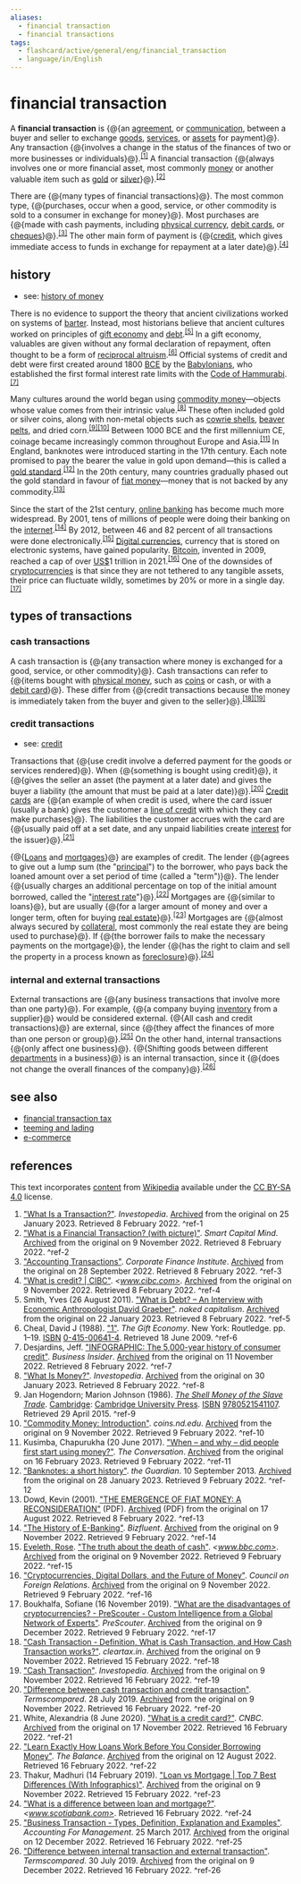 ```yaml
---
aliases:
  - financial transaction
  - financial transactions
tags:
  - flashcard/active/general/eng/financial_transaction
  - language/in/English
---
```


# financial transaction

A __financial transaction__ is {@{an [agreement](contract.md), or [communication](communication.md), between a buyer and seller to exchange [goods](goods.md), [services](service%20(economics).md), or [assets](asset.md) for payment}@}. Any transaction {@{involves a change in the status of the finances of two or more businesses or individuals}@}.<sup>[\[1\]](#^ref-1)</sup> A financial transaction {@{always involves one or more financial asset, most commonly [money](money.md) or another valuable item such as [gold](gold.md) or [silver](silver.md)}@}.<sup>[\[2\]](#^ref-2)</sup> <!--SR:!2027-10-04,845,330!2026-01-17,365,310!2028-05-17,1036,350-->

There are {@{many types of financial transactions}@}. The most common type, {@{purchases, occur when a good, service, or other commodity is sold to a consumer in exchange for money}@}. Most purchases are {@{made with cash payments, including [physical currency](cash.md), [debit cards](debit%20card.md), or [cheques](cheque.md)}@}.<sup>[\[3\]](#^ref-3)</sup> The other main form of payment is {@{[credit](credit.md), which gives immediate access to funds in exchange for repayment at a later date}@}.<sup>[\[4\]](#^ref-4)</sup> <!--SR:!2027-06-13,755,330!2026-08-11,512,310!2027-06-17,747,310!2026-08-06,504,310-->

## history

- see: [history of money](history%20of%20money.md)

There is no evidence to support the theory that ancient civilizations worked on systems of [barter](barter.md). Instead, most historians believe that ancient cultures worked on principles of [gift economy](gift%20economy.md) and [debt](debt.md).<sup>[\[5\]](#^ref-5)</sup> In a gift economy, valuables are given without any formal declaration of repayment, often thought to be a form of [reciprocal altruism](reciprocal%20altruism.md).<sup>[\[6\]](#^ref-6)</sup> Official systems of credit and debt were first created around 1800 [BCE](Common%20Era.md) by the [Babylonians](babylonia.md), who established the first formal interest rate limits with the [Code of Hammurabi](Code%20of%20Hammurabi.md).<sup>[\[7\]](#^ref-7)</sup>

Many cultures around the world began using [commodity money](commodity%20money.md)—objects whose value comes from their intrinsic value.<sup>[\[8\]](#^ref-8)</sup> These often included gold or silver coins, along with non-metal objects such as [cowrie shells](cowrie.md), [beaver pelts](beaver.md), and dried corn.<sup>[\[9\]](#^ref-9)</sup><sup>[\[10\]](#^ref-10)</sup> Between 1000 BCE and the first millennium CE, coinage became increasingly common throughout Europe and Asia.<sup>[\[11\]](#^ref-11)</sup> In England, banknotes were introduced starting in the 17th century. Each note promised to pay the bearer the value in gold upon demand—this is called a [gold standard](gold%20standard.md).<sup>[\[12\]](#^ref-12)</sup> In the 20th century, many countries gradually phased out the gold standard in favour of [fiat money](fiat%20money.md)—money that is not backed by any commodity.<sup>[\[13\]](#^ref-13)</sup>

Since the start of the 21st century, [online banking](online%20banking.md) has become much more widespread. By 2001, tens of millions of people were doing their banking on the [internet](internet.md).<sup>[\[14\]](#^ref-14)</sup> By 2012, between 46 and 82 percent of all transactions were done electronically.<sup>[\[15\]](#^ref-15)</sup> [Digital currencies](digital%20currency.md), currency that is stored on electronic systems, have gained popularity. [Bitcoin](bitcoin.md), invented in 2009, reached a cap of over [US$](United%20States%20dollar.md)1 trillion in 2021.<sup>[\[16\]](#^ref-16)</sup> One of the downsides of [cryptocurrencies](cryptocurrency.md) is that since they are not tethered to any tangible assets, their price can fluctuate wildly, sometimes by 20% or more in a single day.<sup>[\[17\]](#^ref-17)</sup>

## types of transactions

### cash transactions

A cash transaction is {@{any transaction where money is exchanged for a good, service, or other commodity}@}. Cash transactions can refer to {@{items bought with [physical money](cash.md), such as [coins](coin.md) or cash, or with a [debit card](debit%20card.md)}@}. These differ from {@{credit transactions because the money is immediately taken from the buyer and given to the seller}@}.<sup>[\[18\]](#^ref-18)</sup><sup>[\[19\]](#^ref-19)</sup> <!--SR:!2029-08-26,1401,350!2027-01-09,644,330!2027-06-22,764,330-->

### credit transactions

- see: [credit](credit.md)

Transactions that {@{use credit involve a deferred payment for the goods or services rendered}@}. When {@{something is bought using credit}@}, it {@{gives the seller an asset (the payment at a later date) and gives the buyer a liability (the amount that must be paid at a later date)}@}.<sup>[\[20\]](#^ref-20)</sup> [Credit cards](credit%20card.md) are {@{an example of when credit is used, where the card issuer (usually a bank) gives the customer a [line of credit](line%20of%20credit.md) with which they can make purchases}@}. The liabilities the customer accrues with the card are {@{usually paid off at a set date, and any unpaid liabilities create [interest](interest.md) for the issuer}@}.<sup>[\[21\]](#^ref-21)</sup> <!--SR:!2027-04-21,702,330!2029-03-03,1265,350!2028-04-27,1020,350!2027-12-16,900,330!2028-08-07,1102,350-->

{@{[Loans](loan.md) and [mortgages](mortgage.md)}@} are examples of credit. The lender {@{agrees to give out a lump sum (the "[principal](debt.md#principal)") to the borrower, who pays back the loaned amount over a set period of time (called a "term")}@}. The lender {@{usually charges an additional percentage on top of the initial amount borrowed, called the "[interest rate](interest%20rate.md)"}@}.<sup>[\[22\]](#^ref-22)</sup> Mortgages are {@{similar to loans}@}, but are usually {@{for a larger amount of money and over a longer term, often for buying [real estate](real%20estate.md)}@}.<sup>[\[23\]](#^ref-23)</sup> Mortgages are {@{almost always secured by [collateral](collateral%20(finance).md), most commonly the real estate they are being used to purchase}@}. If {@{the borrower fails to make the necessary payments on the mortgage}@}, the lender {@{has the right to claim and sell the property in a process known as [foreclosure](foreclosure.md)}@}.<sup>[\[24\]](#^ref-24)</sup> <!--SR:!2025-10-30,313,330!2026-09-24,551,310!2028-10-17,1156,350!2026-01-24,133,270!2028-08-15,1108,350!2028-05-13,1033,350!2026-08-20,516,310!2026-01-11,96,375-->

### internal and external transactions

External transactions are {@{any business transactions that involve more than one party}@}. For example, {@{a company buying [inventory](inventory.md) from a supplier}@} would be considered external. {@{All cash and credit transactions}@} are external, since {@{they affect the finances of more than one person or group}@}.<sup>[\[25\]](#^ref-25)</sup> On the other hand, internal transactions {@{only affect one business}@}. {@{Shifting goods between different [departments](departmentalization.md) in a business}@} is an internal transaction, since it {@{does not change the overall finances of the company}@}.<sup>[\[26\]](#^ref-26)</sup> <!--SR:!2029-06-03,1338,350!2025-11-02,315,330!2029-08-15,1395,350!2026-11-15,601,330!2028-09-15,1132,350!2026-10-17,579,330!2027-08-31,819,330-->

## see also

- [financial transaction tax](financial%20transaction%20tax.md)
- [teeming and lading](teeming%20and%20lading.md)
- [e-commerce](e-commerce.md)

## references

This text incorporates [content](https://en.wikipedia.org/wiki/financial_transaction) from [Wikipedia](Wikipedia.md) available under the [CC BY-SA 4.0](https://creativecommons.org/licenses/by-sa/4.0/) license.

1. ["What Is a Transaction?"](https://www.investopedia.com/terms/t/transaction.asp). _Investopedia_. [Archived](https://web.archive.org/web/20230125205112/https://www.investopedia.com/terms/t/transaction.asp) from the original on 25 January 2023. Retrieved 8 February 2022. <a id="^ref-1"></a>^ref-1
2. ["What is a Financial Transaction? (with picture)"](http://www.smartcapitalmind.com/what-is-a-financial-transaction.htm). _Smart Capital Mind_. [Archived](https://web.archive.org/web/20221109135841/https://www.smartcapitalmind.com/what-is-a-financial-transaction.htm) from the original on 9 November 2022. Retrieved 8 February 2022. <a id="^ref-2"></a>^ref-2
3. ["Accounting Transactions"](https://corporatefinanceinstitute.com/resources/knowledge/accounting/accounting-transactions/). _Corporate Finance Institute_. [Archived](https://web.archive.org/web/20220928170755/https://corporatefinanceinstitute.com/resources/knowledge/accounting/accounting-transactions/) from the original on 28 September 2022. Retrieved 8 February 2022. <a id="^ref-3"></a>^ref-3
4. ["What is credit? | CIBC"](https://www.cibc.com/en/personal-banking/loans-and-lines-of-credit/articles-resources/what-is-credit.html). _<www.cibc.com>_. [Archived](https://web.archive.org/web/20221109135829/https://www.cibc.com/en/personal-banking/loans-and-lines-of-credit/articles-resources/what-is-credit.html) from the original on 9 November 2022. Retrieved 8 February 2022. <a id="^ref-4"></a>^ref-4
5. Smith, Yves (26 August 2011). ["What is Debt? – An Interview with Economic Anthropologist David Graeber"](https://www.nakedcapitalism.com/2011/08/what-is-debt-%E2%80%93-an-interview-with-economic-anthropologist-david-graeber.html). _naked capitalism_. [Archived](https://web.archive.org/web/20230122074248/https://www.nakedcapitalism.com/2011/08/what-is-debt-%E2%80%93-an-interview-with-economic-anthropologist-david-graeber.html) from the original on 22 January 2023. Retrieved 8 February 2022. <a id="^ref-5"></a>^ref-5
6. Cheal, David J (1988). ["1"](https://books.google.com/books?id=o-wNAAAAQAAJ&pg=PP1). _The Gift Economy_. New York: Routledge. pp. 1–19. [ISBN](ISBN.md) [0-415-00641-4](https://en.wikipedia.org/wiki/Special:BookSources/0-415-00641-4). Retrieved 18 June 2009. <a id="^ref-6"></a>^ref-6
7. Desjardins, Jeff. ["INFOGRAPHIC: The 5,000-year history of consumer credit"](https://www.businessinsider.com/5000-year-history-of-consumer-credit-2017-8). _Business Insider_. [Archived](https://web.archive.org/web/20221111153433/https://www.businessinsider.com/5000-year-history-of-consumer-credit-2017-8) from the original on 11 November 2022. Retrieved 8 February 2022. <a id="^ref-7"></a>^ref-7
8. ["What Is Money?"](https://www.investopedia.com/insights/what-is-money/). _Investopedia_. [Archived](https://web.archive.org/web/20230130152909/https://www.investopedia.com/insights/what-is-money/) from the original on 30 January 2023. Retrieved 8 February 2022. <a id="^ref-8"></a>^ref-8
9. Jan Hogendorn; Marion Johnson (1986). [_The Shell Money of the Slave Trade_](http://www.cambridge.org/us/academic/subjects/history/regional-history-after-1500/shell-money-slave-trade). [Cambridge](cambridge.md): [Cambridge University Press](Cambridge%20University%20Press.md). [ISBN](ISBN.md) [9780521541107](https://en.wikipedia.org/wiki/Special:BookSources/9780521541107). Retrieved 29 April 2015. <a id="^ref-9"></a>^ref-9
10. ["Commodity Money: Introduction"](https://coins.nd.edu/colcoin/colcoinintros/Commodity.intro.html). _coins.nd.edu_. [Archived](https://web.archive.org/web/20221109135828/https://coins.nd.edu/colcoin/colcoinintros/Commodity.intro.html) from the original on 9 November 2022. Retrieved 9 February 2022. <a id="^ref-10"></a>^ref-10
11. Kusimba, Chapurukha (20 June 2017). ["When – and why – did people first start using money?"](https://theconversation.com/when-and-why-did-people-first-start-using-money-78887). _The Conversation_. [Archived](https://web.archive.org/web/20230216141136/https://theconversation.com/when-and-why-did-people-first-start-using-money-78887) from the original on 16 February 2023. Retrieved 9 February 2022. <a id="^ref-11"></a>^ref-11
12. ["Banknotes: a short history"](https://www.theguardian.com/business/2013/sep/10/banknotes-history). _the Guardian_. 10 September 2013. [Archived](https://web.archive.org/web/20230128213102/https://www.theguardian.com/business/2013/sep/10/banknotes-history) from the original on 28 January 2023. Retrieved 9 February 2022. <a id="^ref-12"></a>^ref-12
13. Dowd, Kevin (2001). ["THE EMERGENCE OF FIAT MONEY: A RECONSIDERATION"](https://ciaotest.cc.columbia.edu/olj/cato/v20n3/cato_v20n3dok01.pdf) (PDF). [Archived](https://web.archive.org/web/20220817222958/https://ciaotest.cc.columbia.edu/olj/cato/v20n3/cato_v20n3dok01.pdf) (PDF) from the original on 17 August 2022. Retrieved 8 February 2022. <a id="^ref-13"></a>^ref-13
14. ["The History of E-Banking"](https://bizfluent.com/about-5109945-history-ebanking.html). _Bizfluent_. [Archived](https://web.archive.org/web/20221109135841/https://bizfluent.com/about-5109945-history-ebanking.html) from the original on 9 November 2022. Retrieved 9 February 2022. <a id="^ref-14"></a>^ref-14
15. [Eveleth, Rose](Rose%20Eveleth.md). ["The truth about the death of cash"](https://www.bbc.com/future/article/20150724-the-truth-about-the-death-of-cash). _<www.bbc.com>_. [Archived](https://web.archive.org/web/20221109135833/https://www.bbc.com/future/article/20150724-the-truth-about-the-death-of-cash) from the original on 9 November 2022. Retrieved 9 February 2022. <a id="^ref-15"></a>^ref-15
16. ["Cryptocurrencies, Digital Dollars, and the Future of Money"](https://www.cfr.org/backgrounder/cryptocurrencies-digital-dollars-and-future-money). _Council on Foreign Relations_. [Archived](https://web.archive.org/web/20221109141346/https://www.cfr.org/backgrounder/cryptocurrencies-digital-dollars-and-future-money) from the original on 9 November 2022. Retrieved 9 February 2022. <a id="^ref-16"></a>^ref-16
17. Boukhalfa, Sofiane (16 November 2019). ["What are the disadvantages of cryptocurrencies? - PreScouter - Custom Intelligence from a Global Network of Experts"](https://www.prescouter.com/2019/11/disadvantages-of-cryptocurrencies/). _PreScouter_. [Archived](https://web.archive.org/web/20221209162310/https://www.prescouter.com/2019/11/disadvantages-of-cryptocurrencies/) from the original on 9 December 2022. Retrieved 9 February 2022. <a id="^ref-17"></a>^ref-17
18. ["Cash Transaction - Definition, What is Cash Transaction, and How Cash Transaction works?"](https://cleartax.in/g/terms/cash-transaction). _cleartax.in_. [Archived](https://web.archive.org/web/20221109135848/https://cleartax.in/g/terms/cash-transaction) from the original on 9 November 2022. Retrieved 15 February 2022. <a id="^ref-18"></a>^ref-18
19. ["Cash Transaction"](https://www.investopedia.com/terms/c/cashtransaction.asp). _Investopedia_. [Archived](https://web.archive.org/web/20221109135840/https://www.investopedia.com/terms/c/cashtransaction.asp) from the original on 9 November 2022. Retrieved 16 February 2022. <a id="^ref-19"></a>^ref-19
20. ["Difference between cash transaction and credit transaction"](https://www.termscompared.com/difference-between-cash-transaction-and-credit-transaction/). _Termscompared_. 28 July 2019. [Archived](https://web.archive.org/web/20221109185950/https://www.termscompared.com/difference-between-cash-transaction-and-credit-transaction/) from the original on 9 November 2022. Retrieved 16 February 2022. <a id="^ref-20"></a>^ref-20
21. White, Alexandria (8 June 2020). ["What is a credit card?"](https://www.cnbc.com/select/what-is-a-credit-card/). _CNBC_. [Archived](https://web.archive.org/web/20221117074836/https://www.cnbc.com/select/what-is-a-credit-card/) from the original on 17 November 2022. Retrieved 16 February 2022. <a id="^ref-21"></a>^ref-21
22. ["Learn Exactly How Loans Work Before You Consider Borrowing Money"](https://www.thebalance.com/how-loans-work-315449). _The Balance_. [Archived](https://web.archive.org/web/20220812052151/https://www.thebalance.com/how-loans-work-315449) from the original on 12 August 2022. Retrieved 16 February 2022. <a id="^ref-22"></a>^ref-22
23. Thakur, Madhuri (14 February 2019). ["Loan vs Mortgage | Top 7 Best Differences (With Infographics)"](https://www.educba.com/loan-vs-mortgage/). [Archived](https://web.archive.org/web/20221109135827/https://www.educba.com/loan-vs-mortgage/) from the original on 9 November 2022. Retrieved 15 February 2022. <a id="^ref-23"></a>^ref-23
24. ["What is a difference between loan and mortgage?"](http://www.scotiabank.com/content/scotiabank/ca/en/personal/advice-plus/features/posts.difference-between-loan-and-mortgage.html). _<www.scotiabank.com>_. Retrieved 16 February 2022. <a id="^ref-24"></a>^ref-24
25. ["Business Transaction - Types, Definition, Explanation and Examples"](https://www.accountingformanagement.org/business-transaction/). _Accounting For Management_. 25 March 2017. [Archived](https://web.archive.org/web/20221212150906/https://www.accountingformanagement.org/business-transaction/) from the original on 12 December 2022. Retrieved 16 February 2022. <a id="^ref-25"></a>^ref-25
26. ["Difference between internal transaction and external transaction"](https://www.termscompared.com/difference-between-internal-transaction-and-external-transaction/). _Termscompared_. 30 July 2019. [Archived](https://web.archive.org/web/20221209181818/https://www.termscompared.com/difference-between-internal-transaction-and-external-transaction/) from the original on 9 December 2022. Retrieved 16 February 2022. <a id="^ref-26"></a>^ref-26
